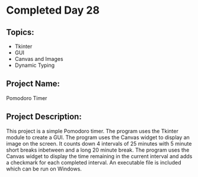 # Completed Day 28

## Topics:
- Tkinter
- GUI
- Canvas and Images
- Dynamic Typing

## Project Name:
Pomodoro Timer

## Project Description:
This project is a simple Pomodoro timer. The program uses the Tkinter module to create a GUI. The program uses the Canvas widget to display an image on the screen. It counts down 4 intervals of 25 minutes with 5 minute short breaks inbetween and a long 20 minute break. The program uses the Canvas widget to display the time remaining in the current interval and adds a checkmark for each completed interval. An executable file is included which can be run on Windows.
